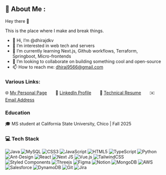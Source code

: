 ## 💫 About Me :
Hey there 👋

This is the place where I make and break things.

- 👋 Hi, I’m @dhirajdkv
- 👀 I’m interested in web tech and servers
- 🌱 I’m currently learning Next.js, Github workflows, Terraform, Springboot, Micro-frontends
- 💞️ I’m looking to collaborate on building something cool and open-source
- 📫 How to reach me: dhiraj9566@gmail.com

### Various Links:

🌐 [My Personal Page](https://dhirajdkv.github.io/) &nbsp; &nbsp; &nbsp;
📎 [LinkedIn Profile](https://www.linkedin.com/in/dhirajkumard/) &nbsp; &nbsp; &nbsp;
📄 [Technical Resume](https://dhirajdkv.github.io/static/media/CV.496f7623456d5a39a25f.pdf) &nbsp; &nbsp; &nbsp;
✉️ [Email Address](mailto:dhiraj9566@gmail.com)

### Education

🎓 MS student at California State University, Chico | Fall 2025

### 💻 Tech Stack
![Java](https://img.shields.io/badge/Java-ED8B00?style=for-the-badge&logo=openjdk&logoColor=white) ![MySQL](https://shields.io/badge/MySQL-lightgrey?logo=mysql&style=plastic&logoColor=white&labelColor=blue) ![CSS3](https://img.shields.io/badge/css3-%231572B6.svg?style=for-the-badge&logo=css3&logoColor=white) ![JavaScript](https://img.shields.io/badge/javascript-%23323330.svg?style=for-the-badge&logo=javascript&logoColor=%23F7DF1E) ![HTML5](https://img.shields.io/badge/html5-%23E34F26.svg?style=for-the-badge&logo=html5&logoColor=white) ![TypeScript](https://img.shields.io/badge/typescript-%23007ACC.svg?style=for-the-badge&logo=typescript&logoColor=white) ![Python](https://img.shields.io/badge/Python-3776AB?style=for-the-badge&logo=python&logoColor=white) ![Ant-Design](https://img.shields.io/badge/-AntDesign-%230170FE?style=for-the-badge&logo=ant-design&logoColor=white) ![React](https://img.shields.io/badge/react-%2320232a.svg?style=for-the-badge&logo=react&logoColor=%2361DAFB) ![Next JS](https://img.shields.io/badge/Next-black?style=for-the-badge&logo=next.js&logoColor=white) ![Vue.js](https://img.shields.io/badge/vuejs-%2335495e.svg?style=for-the-badge&logo=vuedotjs&logoColor=%234FC08D) ![TailwindCSS](https://img.shields.io/badge/tailwindcss-%2338B2AC.svg?style=for-the-badge&logo=tailwind-css&logoColor=white) ![Styled Components](https://img.shields.io/badge/styled--components-DB7093?style=for-the-badge&logo=styled-components&logoColor=white) ![Threejs](https://img.shields.io/badge/threejs-black?style=for-the-badge&logo=three.js&logoColor=white)	![Figma](https://img.shields.io/badge/figma-%23F24E1E.svg?style=for-the-badge&logo=figma&logoColor=white) ![Notion](https://img.shields.io/badge/Notion-%23000000.svg?style=for-the-badge&logo=notion&logoColor=white) ![MongoDB](https://img.shields.io/badge/MongoDB-4EA94B?style=for-the-badge&logo=mongodb&logoColor=white) ![AWS](https://img.shields.io/badge/Amazon_AWS-FF9900?style=for-the-badge&logo=amazonaws&logoColor=white) ![Salesforce](https://img.shields.io/badge/Salesforce-00A1E0?style=for-the-badge&logo=Salesforce&logoColor=white) ![DynamoDB](https://img.shields.io/badge/Amazon%20DynamoDB-4053D6?style=for-the-badge&logo=Amazon%20DynamoDB&logoColor=white) ![Git](https://img.shields.io/badge/GIT-E44C30?style=for-the-badge&logo=git&logoColor=white) ![Jira](https://img.shields.io/badge/Jira-0052CC?style=for-the-badge&logo=Jira&logoColor=white) 

<!---
cb-dhiraj/cb-dhiraj is a ✨ special ✨ repository because its `README.md` (this file) appears on your GitHub profile.
You can click the Preview link to take a look at your changes.
--->

